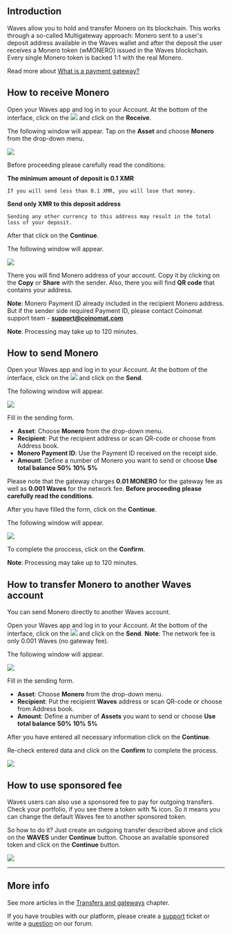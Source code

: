 ## Introduction

Waves allow you to hold and transfer Monero on its blockchain. This works through a so-called Multigateway approach: Monero sent to a user's deposit address available in the Waves wallet and after the deposit the user receives a Monero token \(wMONERO\) issued in the Waves blockchain. Every single Monero token is backed 1:1 with the real Monero.

Read more about [What is a payment gateway?](/waves-client/frequently-asked-questions-faq/transfers-and-gateways/payment-gateway.md)

## How to receive Monero

Open your Waves app and log in to your Account.
At the bottom of the interface, click on the ![](/waves-client/mobile-apps/_assets/waves_transfers_ios_01.png) and click on the **Receive**.

The following window will appear. Tap on the **Asset** and choose **Monero** from the drop-down menu.

![](/waves-client/mobile-apps/_assets/monero_transfers_01.png)

Before proceeding please carefully read the conditions:

**The minimum amount of deposit is 0.1 XMR**
```
If you will send less than 0.1 XMR, you will lose that money.
```
**Send only XMR to this deposit address**
```
Sending any other currency to this address may result in the total loss of your deposit.
```

After that click on the **Continue**.

The following window will appear.

![](/waves-client/mobile-apps/_assets/monero_transfers_02.png)

There you will find Monero address of your account. Copy it by clicking on the **Copy** or **Share** with the sender. Also, there you will find **QR code** that contains your address.

**Note**: Monero Payment ID already included in the recipient Monero address.
But if the sender side required Payment ID, please contact Coinomat support team - **support@coinomat.com**

**Note**: Processing may take up to 120 minutes.

## How to send Monero

Open your Waves app and log in to your Account.
At the bottom of the interface, click on the ![](/waves-client/mobile-apps/_assets/waves_transfers_ios_01.png) and click on the **Send**.

The following window will appear.

![](/waves-client/mobile-apps/_assets/monero_transfers_03.png)

Fill in the sending form.

* **Asset**: Choose **Monero** from the drop-down menu.
* **Recipient**: Put the recipient address or scan QR-code or choose from Address book.
* **Monero Payment ID**: Use the Payment ID received on the receipt side.
* **Amount**: Define a number of Monero you want to send or choose **Use total balance** **50%** **10%** **5%**

Please note that the gateway charges **0.01 MONERO** for the gateway fee as well as **0.001 Waves** for the network fee.
**Before proceeding please carefully read the conditions**.

After you have filled the form, click on the **Continue**.

The following window will appear.

![](/waves-client/mobile-apps/_assets/monero_transfers_04.png)

To complete the proccess, click on the **Confirm**.

**Note**: Processing may take up to 120 minutes.

## How to transfer Monero to another Waves account

You can send Monero directly to another Waves account.

Open your Waves app and log in to your Account.
At the bottom of the interface, click on the ![](/waves-client/mobile-apps/_assets/waves_transfers_ios_01.png) and click on the **Send**.
**Note**: The network fee is only 0.001 Waves \(no gateway fee\).

The following window will appear.

![](/waves-client/mobile-apps/_assets/monero_transfers_05.png)

Fill in the sending form.

* **Asset**: Choose **Monero** from the drop-down menu.
* **Recipient**: Put the recipient **Waves** address or scan QR-code or choose from Address book.
* **Amount**: Define a number of **Assets** you want to send or choose **Use total balance** **50%** **10%** **5%**

After you have entered all necessary information click on the **Continue**.

Re-check entered data and click on the **Confirm** to complete the process.

![](/waves-client/mobile-apps/_assets/monero_transfers_06.png)

## How to use sponsored fee

Waves users can also use a sponsored fee to pay for outgoing transfers. Check your portfolio, if you see there a token with **%** icon. So it means you can change the default Waves fee to another sponsored token.

So how to do it? Just create an outgoing transfer described above and click on the **WAVES** under **Continue** button.
Choose an available sponsored token and click on the **Continue** button.

![](/waves-client/mobile-apps/_assets/transaction_fee.png)

___

## More info

See more articles in the [Transfers and gateways](/waves-client/mobile-apps/iOS/wallet-management.md) chapter.

If you have troubles with our platform, please create a [support](https://support.wavesplatform.com/) ticket or write a [question](https://forum.wavesplatform.com/) on our forum.

